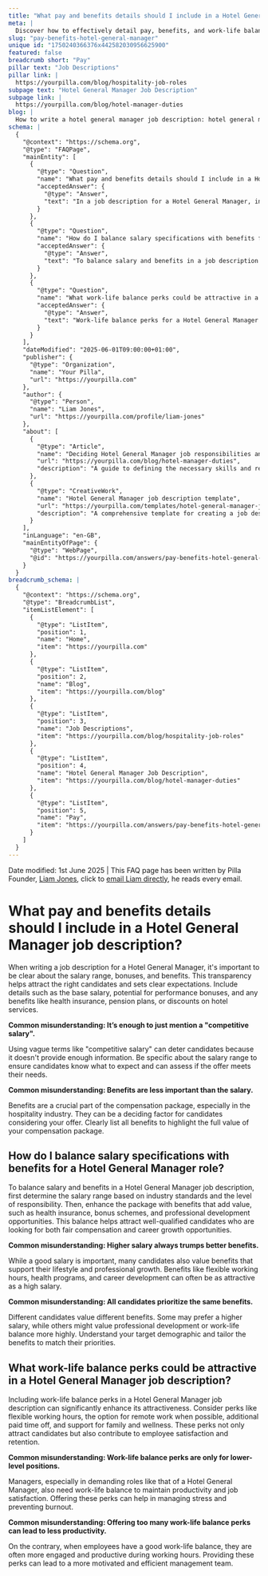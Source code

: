 ```yaml
---
title: "What pay and benefits details should I include in a Hotel General Manager job description?"
meta: |
  Discover how to effectively detail pay, benefits, and work-life balance perks in a Hotel General Manager job description to attract top candidates.
slug: "pay-benefits-hotel-general-manager"
unique id: "1750240366376x442582030956625900"
featured: false
breadcrumb short: "Pay"
pillar text: "Job Descriptions"
pillar link: |
  https://yourpilla.com/blog/hospitality-job-roles
subpage text: "Hotel General Manager Job Description"
subpage link: |
  https://yourpilla.com/blog/hotel-manager-duties
blog: |
  How to write a hotel general manager job description: hotel general manager job description template included.
schema: |
  {
    "@context": "https://schema.org",
    "@type": "FAQPage",
    "mainEntity": [
      {
        "@type": "Question",
        "name": "What pay and benefits details should I include in a Hotel General Manager job description?",
        "acceptedAnswer": {
          "@type": "Answer",
          "text": "In a job description for a Hotel General Manager, include the salary range, potential performance bonuses, and benefits such as health insurance, pension plans, and discounts on hotel services. Be specific about the financial compensation and highlight all included benefits to provide clear expectations and attract qualified candidates."
        }
      },
      {
        "@type": "Question",
        "name": "How do I balance salary specifications with benefits for a Hotel General Manager role?",
        "acceptedAnswer": {
          "@type": "Answer",
          "text": "To balance salary and benefits in a job description for a Hotel General Manager, determine the salary range based on industry standards and responsibility level, then complement it with attractive benefits such as health insurance, bonus schemes, and professional development opportunities. This approach will help attract candidates looking for fair compensation and career growth opportunities."
        }
      },
      {
        "@type": "Question",
        "name": "What work-life balance perks could be attractive in a Hotel General Manager job description?",
        "acceptedAnswer": {
          "@type": "Answer",
          "text": "Work-life balance perks for a Hotel General Manager could include flexible working hours, remote work options, additional paid time off, and support for family and wellness. These perks not only attract candidates but also help maintain productivity and job satisfaction, thus contributing to employee retention."
        }
      }
    ],
    "dateModified": "2025-06-01T09:00:00+01:00",
    "publisher": {
      "@type": "Organization",
      "name": "Your Pilla",
      "url": "https://yourpilla.com"
    },
    "author": {
      "@type": "Person",
      "name": "Liam Jones",
      "url": "https://yourpilla.com/profile/liam-jones"
    },
    "about": [
      {
        "@type": "Article",
        "name": "Deciding Hotel General Manager job responsibilities and skills",
        "url": "https://yourpilla.com/blog/hotel-manager-duties",
        "description": "A guide to defining the necessary skills and responsibilities for a Hotel General Manager position."
      },
      {
        "@type": "CreativeWork",
        "name": "Hotel General Manager job description template",
        "url": "https://yourpilla.com/templates/hotel-general-manager-job-description",
        "description": "A comprehensive template for creating a job description for a Hotel General Manager role."
      }
    ],
    "inLanguage": "en-GB",
    "mainEntityOfPage": {
      "@type": "WebPage",
      "@id": "https://yourpilla.com/answers/pay-benefits-hotel-general-manager"
    }
  }
breadcrumb_schema: |
  {
    "@context": "https://schema.org",
    "@type": "BreadcrumbList",
    "itemListElement": [
      {
        "@type": "ListItem",
        "position": 1,
        "name": "Home",
        "item": "https://yourpilla.com"
      },
      {
        "@type": "ListItem",
        "position": 2,
        "name": "Blog",
        "item": "https://yourpilla.com/blog"
      },
      {
        "@type": "ListItem",
        "position": 3,
        "name": "Job Descriptions",
        "item": "https://yourpilla.com/blog/hospitality-job-roles"
      },
      {
        "@type": "ListItem",
        "position": 4,
        "name": "Hotel General Manager Job Description",
        "item": "https://yourpilla.com/blog/hotel-manager-duties"
      },
      {
        "@type": "ListItem",
        "position": 5,
        "name": "Pay",
        "item": "https://yourpilla.com/answers/pay-benefits-hotel-general-manager"
      }
    ]
  }
---
```


Date modified: 1st June 2025 | This FAQ page has been written by Pilla Founder, [Liam Jones](https://yourpilla.com/profile/liam-jones), click to [email Liam directly](https://mailto:liam@yourpilla.com), he reads every email.

# What pay and benefits details should I include in a Hotel General Manager job description?

When writing a job description for a Hotel General Manager, it's important to be clear about the salary range, bonuses, and benefits. This transparency helps attract the right candidates and sets clear expectations. Include details such as the base salary, potential for performance bonuses, and any benefits like health insurance, pension plans, or discounts on hotel services.

**Common misunderstanding: It’s enough to just mention a "competitive salary".**

Using vague terms like "competitive salary" can deter candidates because it doesn't provide enough information. Be specific about the salary range to ensure candidates know what to expect and can assess if the offer meets their needs.

**Common misunderstanding: Benefits are less important than the salary.**

Benefits are a crucial part of the compensation package, especially in the hospitality industry. They can be a deciding factor for candidates considering your offer. Clearly list all benefits to highlight the full value of your compensation package.

## How do I balance salary specifications with benefits for a Hotel General Manager role?

To balance salary and benefits in a Hotel General Manager job description, first determine the salary range based on industry standards and the level of responsibility. Then, enhance the package with benefits that add value, such as health insurance, bonus schemes, and professional development opportunities. This balance helps attract well-qualified candidates who are looking for both fair compensation and career growth opportunities.

**Common misunderstanding: Higher salary always trumps better benefits.**

While a good salary is important, many candidates also value benefits that support their lifestyle and professional growth. Benefits like flexible working hours, health programs, and career development can often be as attractive as a high salary.

**Common misunderstanding: All candidates prioritize the same benefits.**

Different candidates value different benefits. Some may prefer a higher salary, while others might value professional development or work-life balance more highly. Understand your target demographic and tailor the benefits to match their priorities.

## What work-life balance perks could be attractive in a Hotel General Manager job description?

Including work-life balance perks in a Hotel General Manager job description can significantly enhance its attractiveness. Consider perks like flexible working hours, the option for remote work when possible, additional paid time off, and support for family and wellness. These perks not only attract candidates but also contribute to employee satisfaction and retention.

**Common misunderstanding: Work-life balance perks are only for lower-level positions.**

Managers, especially in demanding roles like that of a Hotel General Manager, also need work-life balance to maintain productivity and job satisfaction. Offering these perks can help in managing stress and preventing burnout.

**Common misunderstanding: Offering too many work-life balance perks can lead to less productivity.**

On the contrary, when employees have a good work-life balance, they are often more engaged and productive during working hours. Providing these perks can lead to a more motivated and efficient management team.